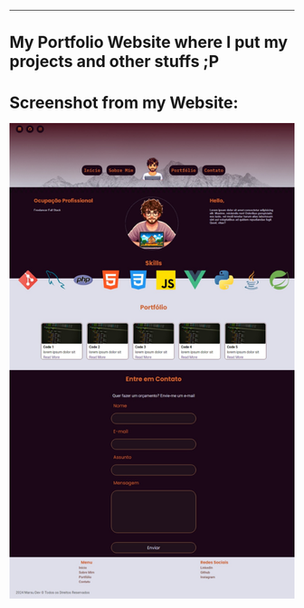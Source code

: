 <hr>

# My Portfolio Website where I put my projects and other stuffs ;P


# Screenshot from my Website:
![Screenshot from my Website](./archives/images/readme/lp-screenshot.jpeg)